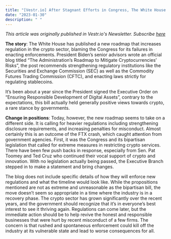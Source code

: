 ```yaml
---
title: "[Vestr.io] After Stagnant Efforts in Congress, The White House Gets Involved"
date: "2023-01-30"
description: " "
---
```

<i>This article was originally published in Vestr.io's Newsletter. Subscribe <a href="https://www.vestr.io/" target="_blank">here</a></i>
 
<b>The story</b>: The White House has published a new roadmap that increases regulation in the crypto sector, blaming the Congress for its failures in enacting enforcements. President Biden’s senior advisors wrote an official blog titled “The Administration’s Roadmap to Mitigate Cryptocurrencies’ Risks”, the post recommends strengthening regulatory institutions like the Securities and Exchange Commission (SEC) as well as the Commodity Futures Trading Commission (CFTC), and enacting laws strictly for regulating stablecoins.

It’s been about a year since the President signed the Executive Order on “Ensuring Responsible Development of Digital Assets”, contrary to the expectations, this bill actually held generally positive views towards crypto, a rare stance by governments.

<b>Change in positions</b>: Today, however, the new roadmap seems to take on a different side. It is calling for heavier regulations including strengthening disclosure requirements, and increasing penalties for misconduct. Almost certainly this is an outcome of the FTX crash, which caught attention from government agencies. First, it was the Congress and its bipartisan legislation that called for extreme measures in restricting crypto services. There have been few push backs in response, especially from Sen. Pat Toomey and Ted Cruz who continued their vocal support of crypto and innovation. With no legislation actually being passed, the Executive Branch stepped in to make a statement and bring changes.

The blog does not include specific details of how they will enforce new regulations and what the timeline would look like. While the propositions mentioned are not as extreme and unreasonable as the bipartisan bill, the move doesn’t seem so appropriate in a time where the industry is in a recovery phase. The crypto sector has grown significantly over the recent years, and the government should recognize that it’s in everyone’s best interest to see it thriving again. Regulations can come later, but the immediate action should be to help revive the honest and responsible businesses that were hurt by recent misconduct of a few firms. The concern is that rushed and spontaneous enforcement could kill off the industry at its vulnerable state and lead to worse consequences for all.